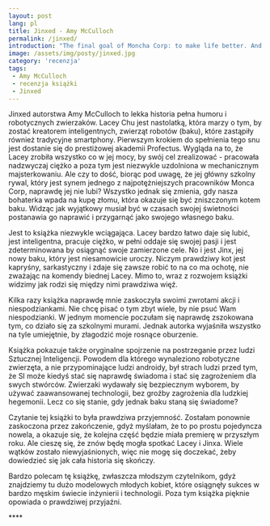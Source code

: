 ```yaml
---
layout: post
lang: pl
title: Jinxed - Amy McCulloch
permalink: /jinxed/
introduction: "The final goal of Moncha Corp: to make life better. And to make people happier."
image: /assets/img/posty/jinxed.jpg
category: 'recenzja'
tags:
 - Amy McCulloch
 - recenzja książki
 - Jinxed
---
```

Jinxed autorstwa Amy McCulloch to lekka historia pełna humoru i robotycznych zwierzaków. Lacey Chu jest nastolatką, która marzy o tym, by zostać kreatorem inteligentnych, zwierząt robotów (baku), które zastąpiły również tradycyjne smartphony. Pierwszym krokiem do spełnienia tego snu jest dostanie się do prestiżowej akademii Profectus. Wygląda na to, że Lacey zrobiła wszystko co w jej mocy, by swój cel zrealizować - pracowała nadzwyczaj ciężko a poza tym jest niezwykle uzdolniona w mechanicznym majsterkowaniu. Ale czy to dość, biorąc pod uwagę, że jej główny szkolny rywal, który jest synem jednego z najpotężniejszych pracowników Monca Corp, naprawdę jej nie lubi? Wszystko jednak się zmienia, gdy nasza bohaterka wpada na kupę złomu, która okazuje się być zniszczonym kotem baku. Widząc jak wyjątkowy musiał być w czasach swojej świetności postanawia go naprawić i przygarnąć jako swojego własnego baku.

Jest to książka niezwykle wciągająca. Lacey bardzo łatwo daje się lubić, jest inteligentna, pracuje ciężko,  w pełni oddaje się swojej pasji i jest zdeterminowana by osiągnąć swoje zamierzone cele. No i jest Jinx, jej nowy baku, który jest niesamowicie uroczy. Niczym prawdziwy kot jest kapryśny, sarkastyczny i zdaje się zawsze robić to na co ma ochotę, nie zważając na komendy biednej Lacey. Mimo to, wraz z rozwojem książki widzimy jak rodzi się między nimi prawdziwa więź.

Kilka razy książka naprawdę mnie zaskoczyła swoimi zwrotami akcji i niespodziankami. Nie chcę pisać o tym zbyt wiele, by nie psuć Wam niespodzianki. W jednym momencie poczułam się naprawdę zszokowana tym, co działo się za szkolnymi murami. Jednak autorka wyjaśniła wszystko na tyle umiejętnie, by złagodzić moje rosnące oburzenie.

Książka pokazuje także oryginalne spojrzenie na postrzeganie przez ludzi Sztucznej Inteligencji. Powodem dla którego wynaleziono robotyczne zwierzęta, a nie przypominające ludzi androidy, był strach ludzi przed tym, że SI może kiedyś stać się naprawdę świadoma i stać się zagrożeniem dla swych stwórców. Zwierzaki wydawały się bezpiecznym wyborem, by używać zaawansowanej technologii, bez groźby zagrożenia dla ludzkiej hegemonii.  Lecz co się stanie, gdy jednak baku staną się świadome?

Czytanie tej książki to była prawdziwa przyjemność. Zostałam ponownie zaskoczona przez zakończenie, gdyż myślałam, że to po prostu pojedyncza nowela, a okazuje się, że kolejna część będzie miała premierę w przyszłym roku. Ale cieszę się, że znów będę mogła spotkać Lacey i Jinxa. Wiele wątków zostało niewyjaśnionych, więc nie mogę się doczekać, żeby dowiedzieć się jak cała historia się skończy.

Bardzo polecam tę książkę, zwłaszcza młodszym czytelnikom, gdyż znajdziemy tu dużo modelowych młodych kobiet, które osiągnęły sukces w bardzo męskim świecie inżynierii i technologii. Poza tym książka pięknie opowiada o prawdziwej przyjaźni.  



 \*\*\*\*
